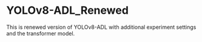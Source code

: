 # YOLOv8-ADL_Renewed
This is renewed version of YOLOv8-ADL with additional experiment settings and the transformer model.
